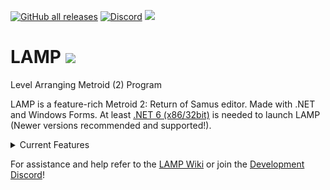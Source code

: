 [![GitHub all releases](https://img.shields.io/github/downloads/ConConner/LAMP/total?color=%232ea043&label=Downloads&style=flat-square)](https://github.com/ConConner/LAMP/releases/tag/Beta) [![Discord](https://img.shields.io/discord/675716572156788776?color=%2347a6ff&label=Dev.%20Discord&logo=Discord&logoColor=%23FFFFFF&style=flat-square)](https://discord.gg/YT6M2rAqqS) [![](https://img.shields.io/badge/Community-Metroid%20Construction-eb7f00?style=flat-square)](https://metroidconstruction.com/)

# LAMP ![](src\LAMP.ico)
Level Arranging Metroid (2) Program

LAMP is a feature-rich Metroid 2: Return of Samus editor. Made with .NET and Windows Forms.
At least [.NET 6 (x86/32bit)](https://dotnet.microsoft.com/en-us/download) is needed to launch LAMP (Newer versions recommended and supported!).

<details>
  <summary>Current Features</summary>

  - Creation of project files
  - Tileset view
  - Tileset Editor and definitions
  - Room and area view
  - Duplicate screen view
  - Tile editing
  - Screen editing
  - Transition editing
  - Object editing
  - ROM compilation
</details>

For assistance and help refer to the [LAMP Wiki](https://github.com/ConConner/LAMP/wiki) or join the [Development Discord](https://discord.com/invite/YT6M2rAqqS)!
